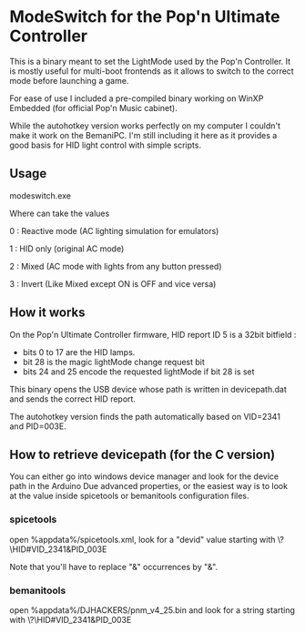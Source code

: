 # ModeSwitch for the Pop'n Ultimate Controller

This is a binary meant to set the LightMode used by the Pop'n Controller. It is mostly useful for multi-boot frontends as it allows to switch to the correct mode before launching a game.

For ease of use I included a pre-compiled binary working on WinXP Embedded (for official Pop'n Music cabinet).

While the autohotkey version works perfectly on my computer I couldn't make it work on the BemaniPC. I'm still including it here as it provides a good basis for HID light control with simple scripts.

## Usage

modeswitch.exe <num>

Where <num> can take the values

0 : Reactive mode (AC lighting simulation for emulators)

1 : HID only (original AC mode)

2 : Mixed (AC mode with lights from any button pressed)

3 : Invert (Like Mixed except ON is OFF and vice versa)

## How it works

On the Pop'n Ultimate Controller firmware, HID report ID 5 is a 32bit bitfield :

- bits  0 to 17 are the HID lamps.
- bit  28 is the magic lightMode change request bit
- bits 24 and 25 encode the requested lightMode if bit 28 is set

This binary opens the USB device whose path is written in devicepath.dat and sends the correct HID report.

The autohotkey version finds the path automatically based on VID=2341 and PID=003E.

## How to retrieve devicepath (for the C version)

You can either go into windows device manager and look for the device path in the Arduino Due advanced properties, or the easiest way is to look at the value inside spicetools or bemanitools configuration files.

### spicetools

open %appdata%/spicetools.xml, look for a "devid" value starting with \\?\HID#VID_2341&amp;PID_003E

Note that you'll have to replace "&amp;" occurrences by "&".

### bemanitools

open %appdata%/DJHACKERS/pnm_v4_25.bin and look for a string starting with \\?\HID#VID_2341&PID_003E
